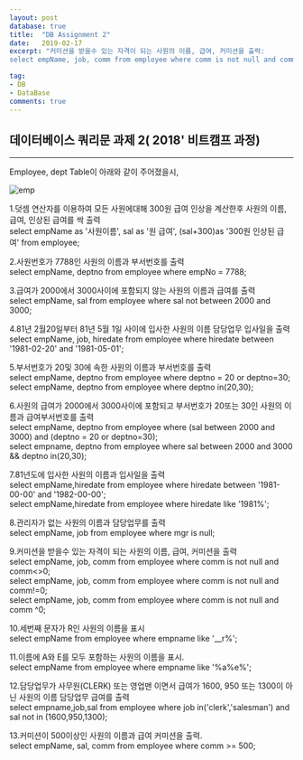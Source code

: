 ```yaml
---
layout: post
database: true
title:  "DB Assignment 2"
date:   2019-02-17
excerpt: "커미션을 받을수 있는 자격이 되는 사원의 이름, 급여, 커미션을 출력: 
select empName, job, comm from employee where comm is not null and comm<>0;"

tag:
- DB
- DataBase
comments: true
---
```

## 데이터베이스 쿼리문 과제 2( 2018' 비트캠프 과정)
- - -

Employee, dept Table이 아래와 같이 주어졌을시,

![emp](https://user-images.githubusercontent.com/30023840/52917024-cb5c2480-3329-11e9-817f-fd787c119a8f.JPG)

1.덧셈 연산자를 이용하여 모든 사원에대해 300원 급여 인상을 계산한후
사원의 이름, 급여, 인상된 급여를 싹 출력<br>
select empName as '사원이름', sal as '원 급여', (sal+300)as '300원 인상된 급여' from employee;<br>


2.사원번호가 7788인 사원의 이름과 부서번호를 출력<br>
select empName, deptno from employee where empNo = 7788;<br>


3.급여가 2000에서 3000사이에 포함되지 않는 사원의 이름과 급여를 출력<br>
select empName, sal from employee where sal not between 2000 and 3000;<br>


4.81년 2월20일부터 81년 5월 1일 사이에 입사한 사원의 이름 담당업무 입사일을 출력<br>
select empName, job, hiredate from employee where hiredate between '1981-02-20' and '1981-05-01';<br>


5.부서번호가 20및 30에 속한 사원의 이름과 부서번호를 출력<br>
select empName, deptno from employee where deptno = 20 or deptno=30;<br>
select empName, deptno from employee where deptno in(20,30);<br>

6.사원의 급여가 2000에서 3000사이에 포함되고 부서번호가 20또는 30인 사원의 이름과 급여부서번호를 출력<br>
select empName, deptno from employee where (sal between 2000 and 3000) and (deptno = 20 or deptno=30);<br>
select empname, deptno from employee where sal between 2000 and 3000 && deptno in(20,30);<br>

7.81년도에 입사한 사원의 이름과 입사일을 출력<br>
select empName,hiredate from employee where hiredate between '1981-00-00' and '1982-00-00';<br>
select empName,hiredate from employee where hiredate like '1981%';<br>


8.관리자가 없는 사원의 이름과 담당업무를 출력<br>
select empName, job from employee where mgr is null;<br>


9.커미션을 받을수 있는 자격이 되는 사원의 이름, 급여, 커미션을 출력<br>
select empName, job, comm from employee where comm is not null and comm<>0;<br>
select empName, job, comm from employee where comm is not null and comm!=0;<br>
select empName, job, comm from employee where comm is not null and comm ^0;<br>


10.세번째 문자가 R인 사원의 이름을 표시<br>
select empName from employee where empname like '__r%';<br>


11.이름에 A와 E를 모두 포함하는 사원의 이름을 표시.<br>
select empName from employee where empname like '%a%e%';<br>


12.담당업무가 사무원(CLERK) 또는 영업맨 이면서 급여가 1600, 950 또는 1300이 아닌 사원의 이름 담당업무 급여를 출력<br>
select empname,job,sal from employee where job in('clerk','salesman') and sal not in (1600,950,1300);<br>


13.커미션이 500이상인 사원의 이름과 급여 커미션을 출력.<br>
select empName, sal, comm from employee where comm >= 500;<br>



